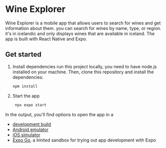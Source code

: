 Wine Explorer
=============
Wine Explorer is a mobile app that allows users to search for wines and get information about them.
you can search for wines by name, type, or region.
it's in icelandic and only displays wines that are available in iceland.
The app is built with React Native and Expo.


## Get started

1. Install dependencies
  run this project locally, you need to have node.js installed on your machine. Then, clone this repository and install the dependencies:

   ```bash
   npm install
   ```

2. Start the app

   ```bash
    npx expo start
   ```

In the output, you'll find options to open the app in a

- [development build](https://docs.expo.dev/develop/development-builds/introduction/)
- [Android emulator](https://docs.expo.dev/workflow/android-studio-emulator/)
- [iOS simulator](https://docs.expo.dev/workflow/ios-simulator/)
- [Expo Go](https://expo.dev/go), a limited sandbox for trying out app development with Expo
